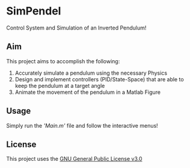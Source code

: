 # SimPendel
Control System and Simulation of an Inverted Pendulum!

## Aim
This project aims to accomplish the following:
1. Accurately simulate a pendulum using the necessary Physics
2. Design and implement controllers (PID/State-Space) that are able to keep the pendulum at a target angle
3. Animate the movement of the pendulum in a Matlab Figure

## Usage
Simply run the *'Main.m'* file and follow the interactive menus!

## License
This project uses the [GNU General Public License v3.0](https://tldrlegal.com/license/gnu-general-public-license-v3-(gpl-3))
